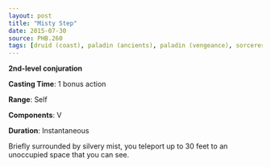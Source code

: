 ```yaml
---
layout: post
title: "Misty Step"
date: 2015-07-30
source: PHB.260
tags: [druid (coast), paladin (ancients), paladin (vengeance), sorcerer, warlock, wizard, level2, conjuration]
---
```


**2nd-level conjuration**

**Casting Time**: 1 bonus action

**Range**: Self

**Components**: V

**Duration**: Instantaneous

Briefly surrounded by silvery mist, you teleport up to 30 feet to an unoccupied space that you can see.
